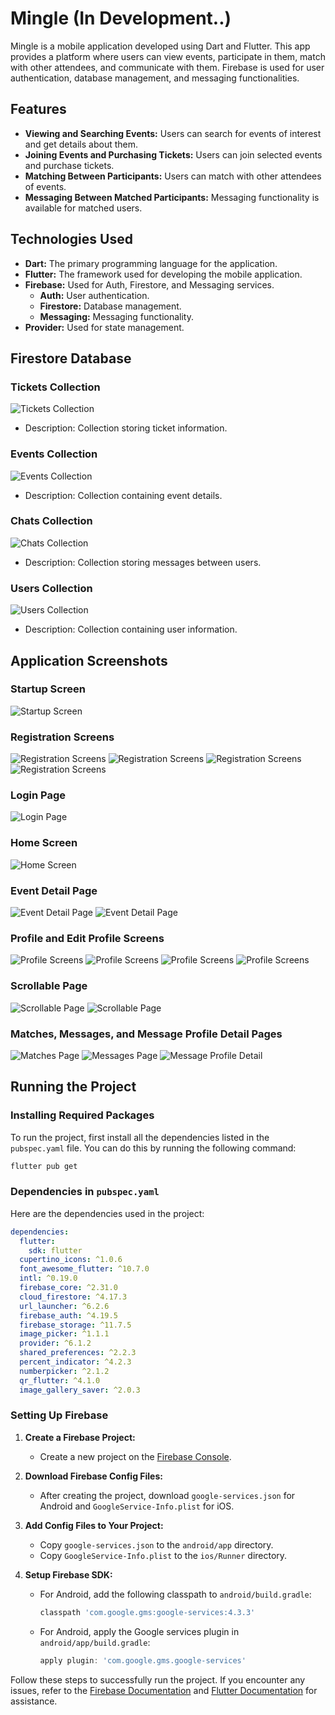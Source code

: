 # Mingle (In Development..)

Mingle is a mobile application developed using Dart and Flutter. This app provides a platform where users can view events, participate in them, match with other attendees, and communicate with them. Firebase is used for user authentication, database management, and messaging functionalities.

## Features

- **Viewing and Searching Events:** Users can search for events of interest and get details about them.
- **Joining Events and Purchasing Tickets:** Users can join selected events and purchase tickets.
- **Matching Between Participants:** Users can match with other attendees of events.
- **Messaging Between Matched Participants:** Messaging functionality is available for matched users.

## Technologies Used

- **Dart:** The primary programming language for the application.
- **Flutter:** The framework used for developing the mobile application.
- **Firebase:** Used for Auth, Firestore, and Messaging services.
  - **Auth:** User authentication.
  - **Firestore:** Database management.
  - **Messaging:** Messaging functionality.
- **Provider:** Used for state management.

## Firestore Database

### Tickets Collection
![Tickets Collection](https://github.com/eerenyilmazz/mingle/assets/76735938/fa955cd2-c343-499c-b280-3f5edaae579b)

- Description: Collection storing ticket information.

### Events Collection
![Events Collection](https://github.com/eerenyilmazz/mingle/assets/76735938/935fb8d7-4bac-421c-8b52-66cc86db51eb)

- Description: Collection containing event details.

### Chats Collection
![Chats Collection](https://github.com/eerenyilmazz/mingle/assets/76735938/34cf116b-26e6-4d71-95bd-04a7c5900126)

- Description: Collection storing messages between users.

### Users Collection
![Users Collection](https://github.com/eerenyilmazz/mingle/assets/76735938/648fbb97-cfa9-4227-9f02-de31463ece35)

- Description: Collection containing user information.

## Application Screenshots

### Startup Screen
![Startup Screen](https://github.com/eerenyilmazz/mingle/assets/76735938/8a52b48b-99a3-4536-8159-e6717e6e075e)

### Registration Screens
![Registration Screens](https://github.com/eerenyilmazz/mingle/assets/76735938/dcd9a7f9-7aa2-43f9-9eb7-3793636197bc) ![Registration Screens](https://github.com/eerenyilmazz/mingle/assets/76735938/cdc30c8a-94ca-41c2-b811-f2c8051d7309) ![Registration Screens](https://github.com/eerenyilmazz/mingle/assets/76735938/245434f2-c2a1-4fb3-bc71-b200d07dc352) ![Registration Screens](https://github.com/eerenyilmazz/mingle/assets/76735938/374abae8-c497-49bc-8c38-0e050b4c0ccf)

### Login Page
![Login Page](https://github.com/eerenyilmazz/mingle/assets/76735938/412f2f4d-9237-4a8b-9616-e9ff8c5448de)

### Home Screen
![Home Screen](https://github.com/eerenyilmazz/mingle/assets/76735938/64c33c8d-3408-4326-8d87-54a5a846688f)

### Event Detail Page
![Event Detail Page](https://github.com/eerenyilmazz/mingle/assets/76735938/f5a29a6f-a90a-48ff-8e0c-6af5d3d946ea) ![Event Detail Page](https://github.com/eerenyilmazz/mingle/assets/76735938/64ef69a9-53a7-4c0b-bf01-3cea34a07aca)

### Profile and Edit Profile Screens
![Profile Screens](https://github.com/eerenyilmazz/mingle/assets/76735938/502a9231-8d12-4e87-b1a2-bd146e54f798) ![Profile Screens](https://github.com/eerenyilmazz/mingle/assets/76735938/79ae18ee-f327-452d-abea-0bcc9f40d78f) ![Profile Screens](https://github.com/eerenyilmazz/mingle/assets/76735938/c8641aa0-1c89-4d34-b8c3-c361ba14aa27) ![Profile Screens](https://github.com/eerenyilmazz/mingle/assets/76735938/1169ea52-e351-40e5-9ad1-3948902af3e4)

### Scrollable Page
![Scrollable Page](https://github.com/eerenyilmazz/mingle/assets/76735938/cfccd0e4-8577-4df1-822c-8f7a776a6515) ![Scrollable Page](https://github.com/eerenyilmazz/mingle/assets/76735938/87e33fea-edd8-4834-bc4a-bae3673312b4)

### Matches, Messages, and Message Profile Detail Pages
![Matches Page](https://github.com/eerenyilmazz/mingle/assets/76735938/73cbab54-5035-4d84-8a33-b8224001b85e) ![Messages Page](https://github.com/eerenyilmazz/mingle/assets/76735938/bfe87327-2b59-41e5-8a99-b4560fc2a41a) ![Message Profile Detail](https://github.com/eerenyilmazz/mingle/assets/76735938/b5191bf0-d8af-46c5-ba5a-e0ee3a3cc19c)

## Running the Project

### Installing Required Packages

To run the project, first install all the dependencies listed in the `pubspec.yaml` file. You can do this by running the following command:

```bash
flutter pub get
```

### Dependencies in `pubspec.yaml`

Here are the dependencies used in the project:

```yaml
dependencies:
  flutter:
    sdk: flutter
  cupertino_icons: ^1.0.6
  font_awesome_flutter: ^10.7.0
  intl: ^0.19.0
  firebase_core: ^2.31.0
  cloud_firestore: ^4.17.3
  url_launcher: ^6.2.6
  firebase_auth: ^4.19.5
  firebase_storage: ^11.7.5
  image_picker: ^1.1.1
  provider: ^6.1.2
  shared_preferences: ^2.2.3
  percent_indicator: ^4.2.3
  numberpicker: ^2.1.2
  qr_flutter: ^4.1.0
  image_gallery_saver: ^2.0.3
```

### Setting Up Firebase

1. **Create a Firebase Project:**
   - Create a new project on the [Firebase Console](https://console.firebase.google.com/).

2. **Download Firebase Config Files:**
   - After creating the project, download `google-services.json` for Android and `GoogleService-Info.plist` for iOS.

3. **Add Config Files to Your Project:**
   - Copy `google-services.json` to the `android/app` directory.
   - Copy `GoogleService-Info.plist` to the `ios/Runner` directory.

4. **Setup Firebase SDK:**
   - For Android, add the following classpath to `android/build.gradle`:
     ```gradle
     classpath 'com.google.gms:google-services:4.3.3'
     ```
   - For Android, apply the Google services plugin in `android/app/build.gradle`:
     ```gradle
     apply plugin: 'com.google.gms.google-services'
     ```

Follow these steps to successfully run the project. If you encounter any issues, refer to the [Firebase Documentation](https://firebase.google.com/docs) and [Flutter Documentation](https://flutter.dev/docs) for assistance.
